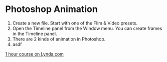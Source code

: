 # Photoshop Animation

1. Create a new file. Start with one of the FIlm & Video presets. 
1. Open the Timeline panel from the Window menu. You can create frames in the Timeline panel.
1. There are 2 kinds of animation in Photoshop.
  1. asdf





[1 hour course on Lynda.com](https://www.lynda.com/After-Effects-tutorials/Motion-Graphics-Loops-01-Photoshop-Techniques/483234-2.html)

